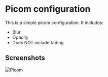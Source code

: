 # Picom configuration
This is a simple picom configuration. It includes:
- Blur 
- Opacity 
- Does NOT include fading 
## Screenshots 
![Picom](https://i.imgur.com/1jyOOv5.png)

